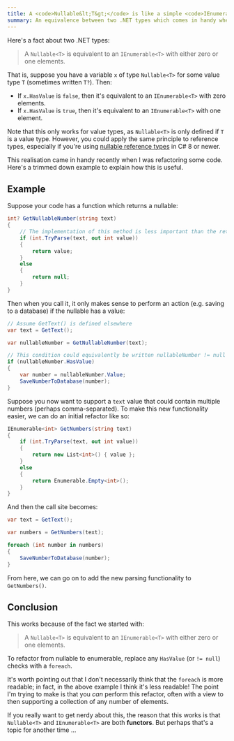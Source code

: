 ```yaml
---
title: A <code>Nullable&lt;T&gt;</code> is like a simple <code>IEnumerable&lt;T&gt;</code>
summary: An equivalence between two .NET types which comes in handy when refactoring.
---
```


Here's a fact about two .NET types:

> A `Nullable<T>` is equivalent to an `IEnumerable<T>` with either zero or one
> elements.

That is, suppose you have a variable `x` of type `Nullable<T>` for some value
type `T` (sometimes written `T?`). Then:

- If `x.HasValue` is `false`, then it's equivalent to an `IEnumerable<T>` with
  zero elements.
- If `x.HasValue` is `true`, then it's equivalent to an `IEnumerable<T>` with
  one element.

Note that this only works for value types, as `Nullable<T>` is only defined if
`T` is a value type. However, you could apply the same principle to reference
types, especially if you're using [nullable reference
types](https://learn.microsoft.com/en-us/dotnet/csharp/language-reference/builtin-types/nullable-reference-types)
in C# 8 or newer.

This realisation came in handy recently when I was refactoring some code. Here's
a trimmed down example to explain how this is useful.

## Example

Suppose your code has a function which returns a nullable:

```c#
int? GetNullableNumber(string text)
{
    // The implementation of this method is less important than the return type
    if (int.TryParse(text, out int value))
    {
        return value;
    }
    else
    {
        return null;
    }
}
```

Then when you call it, it only makes sense to perform an action (e.g. saving to
a database) if the nullable has a value:

```c#
// Assume GetText() is defined elsewhere
var text = GetText();

var nullableNumber = GetNullableNumber(text);

// This condition could equivalently be written nullableNumber != null
if (nullableNumber.HasValue)
{
    var number = nullableNumber.Value;
    SaveNumberToDatabase(number);
}
```

Suppose you now want to support a `text` value that could contain multiple
numbers (perhaps comma-separated). To make this new functionality easier, we can
do an initial refactor like so:

```c#
IEnumerable<int> GetNumbers(string text)
{
    if (int.TryParse(text, out int value))
    {
        return new List<int>() { value };
    }
    else
    {
        return Enumerable.Empty<int>();
    }
}
```

And then the call site becomes:

```c#
var text = GetText();

var numbers = GetNumbers(text);

foreach (int number in numbers)
{
    SaveNumberToDatabase(number);
}
```

From here, we can go on to add the new parsing functionality to `GetNumbers()`.

## Conclusion

This works because of the fact we started with:

> A `Nullable<T>` is equivalent to an `IEnumerable<T>` with either zero or one
> elements.

To refactor from nullable to enumerable, replace any `HasValue` (or `!= null`)
checks with a `foreach`.

It's worth pointing out that I don't necessarily think that the `foreach` is
more readable; in fact, in the above example I think it's less readable! The
point I'm trying to make is that you _can_ perform this refactor, often with a
view to then supporting a collection of any number of elements.

If you really want to get nerdy about this, the reason that this works is that
`Nullable<T>` and `IEnumerable<T>` are both **functors**. But perhaps that's a
topic for another time ...
